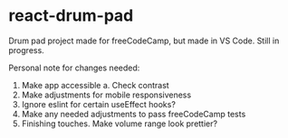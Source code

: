 # react-drum-pad
Drum pad project made for freeCodeCamp, but made in VS Code. Still in progress.

Personal note for changes needed:

1. Make app accessible
    a. Check contrast
2. Make adjustments for mobile responsiveness
3. Ignore eslint for certain useEffect hooks?
4. Make any needed adjustments to pass freeCodeCamp tests
5. Finishing touches. Make volume range look prettier?
